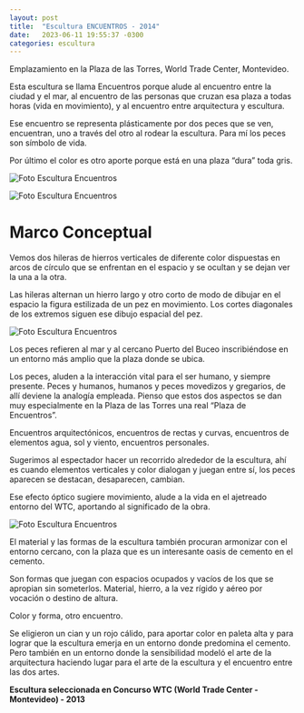 ```yaml
---
layout: post
title:  "Escultura ENCUENTROS - 2014"
date:   2023-06-11 19:55:37 -0300
categories: escultura
---
```

Emplazamiento en la Plaza de las Torres, World Trade Center, Montevideo.

Esta escultura se llama Encuentros porque alude al encuentro entre la ciudad y el mar, al encuentro de las personas que cruzan esa plaza a todas horas (vida en movimiento), y al encuentro entre arquitectura y escultura.

Ese encuentro se representa plásticamente por dos peces que se ven, encuentran, uno a través del otro al rodear la escultura. Para mí los peces son símbolo de vida.

Por último el color es otro aporte porque está en una plaza “dura” toda gris.

![Foto Escultura Encuentros](/content/images/encuentros1.jpg)

![Foto Escultura Encuentros](/content/images/encuentros2.jpg)

# Marco Conceptual

Vemos dos hileras de hierros verticales de diferente color dispuestas en arcos de círculo que se
enfrentan en el espacio y se ocultan y se dejan ver la una a la otra.

Las hileras alternan un hierro largo y otro corto de modo de dibujar en el espacio la figura
estilizada de un pez en movimiento. Los cortes diagonales de los extremos siguen ese dibujo
espacial del pez.

![Foto Escultura Encuentros](/content/images/encuentros3.jpg)

Los peces refieren al mar y al cercano Puerto del Buceo inscribiéndose en un entorno más amplio
que la plaza donde se ubica.

Los peces, aluden a la interacción vital para el ser humano, y siempre presente.
Peces y humanos, humanos y peces movedizos y gregarios, de allí deviene la analogía empleada.
Pienso que estos dos aspectos se dan muy especialmente en la Plaza de las Torres una real “Plaza
de Encuentros”.

Encuentros arquitectónicos, encuentros de rectas y curvas, encuentros de elementos agua, sol y
viento, encuentros personales.

Sugerimos al espectador hacer un recorrido alrededor de la escultura, ahí es cuando elementos
verticales y color dialogan y juegan entre sí, los peces aparecen se destacan, desaparecen,
cambian.

Ese efecto óptico sugiere movimiento, alude a la vida en el ajetreado entorno del WTC, aportando
al significado de la obra.

![Foto Escultura Encuentros](/content/images/encuentros4.jpg)

El material y las formas de la escultura también procuran armonizar con el entorno cercano, con
la plaza que es un interesante oasis de cemento en el cemento.

Son formas que juegan con espacios ocupados y vacíos de los que se apropian sin someterlos.
Material, hierro, a la vez rígido y aéreo por vocación o destino de altura.

Color y forma, otro encuentro.

Se eligieron un cian y un rojo cálido, para aportar color en paleta alta y para lograr que la
escultura emerja en un entorno donde predomina el cemento. Pero también en un entorno
donde la sensibilidad modeló el arte de la arquitectura haciendo lugar para el arte de la escultura
y el encuentro entre las dos artes.


**Escultura seleccionada en Concurso WTC (World Trade Center - Montevideo) - 2013**
